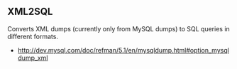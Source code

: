 ## XML2SQL

Converts XML dumps (currently only from MySQL dumps) to SQL queries in different formats.

* http://dev.mysql.com/doc/refman/5.1/en/mysqldump.html#option_mysqldump_xml
